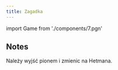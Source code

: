 ```yaml
---
title: Zagadka
---
```


import Game from './components/7.pgn'

## Notes

Należy wyjść pionem i zmienic na Hetmana.

<Game/>
